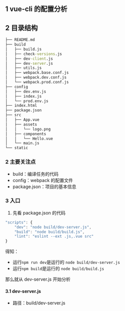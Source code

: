 ## 1 vue-cli 的配置分析 ## 

## 2 目录结构 ## 
```cmd
├── README.md
├── build
│   ├── build.js
│   ├── check-versions.js
│   ├── dev-client.js
│   ├── dev-server.js
│   ├── utils.js
│   ├── webpack.base.conf.js
│   ├── webpack.dev.conf.js
│   └── webpack.prod.conf.js
├── config
│   ├── dev.env.js
│   ├── index.js
│   └── prod.env.js
├── index.html
├── package.json
├── src
│   ├── App.vue
│   ├── assets
│   │   └── logo.png
│   ├── components
│   │   └── Hello.vue
│   └── main.js
└── static
```

### 2 主要关注点 ### 
- build：编译任务的代码
- config：webpack 的配置文件
- package.json：项目的基本信息

### 3 入口 ###
1. 先看 package.json 的代码
```javascript
"scripts": {
    "dev": "node build/dev-server.js",
    "build": "node build/build.js",
    "lint": "eslint --ext .js,.vue src"
}
```

得知：
- 运行`npm run dev`是运行的 `node build/dev-server.js`
- 运行`npm build`是运行的 `node build/build.js`

那么就从 dev-server.js 开始分析

#### 3.1 dev-server.js #### 
- 路径：build/dev-server.js



























